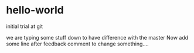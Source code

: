 # hello-world
initial trial at git

we are typing some stuff down to have difference with the master
Now add some line after feedback comment to change something....
